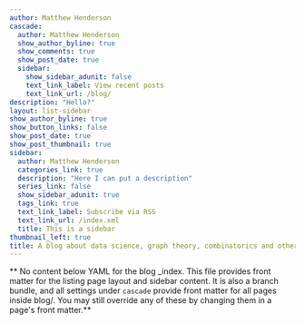 ```yaml
---
author: Matthew Henderson
cascade:
  author: Matthew Henderson
  show_author_byline: true
  show_comments: true
  show_post_date: true
  sidebar:
    show_sidebar_adunit: false
    text_link_label: View recent posts
    text_link_url: /blog/
description: "Hello?"
layout: list-sidebar
show_author_byline: true
show_button_links: false
show_post_date: true
show_post_thumbnail: true
sidebar:
  author: Matthew Henderson
  categories_link: true
  description: "Here I can put a description"
  series_link: false
  show_sidebar_adunit: true
  tags_link: true
  text_link_label: Subscribe via RSS
  text_link_url: /index.xml
  title: This is a sidebar
thumbnail_left: true
title: A blog about data science, graph theory, combinatorics and other bits and pieces.
---
```


** No content below YAML for the blog _index. This file provides front matter for the listing page layout and sidebar content. It is also a branch bundle, and all settings under `cascade` provide front matter for all pages inside blog/. You may still override any of these by changing them in a page's front matter.**
